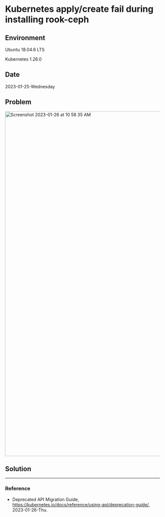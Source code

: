 # Kubernetes apply/create fail during installing rook-ceph

## Environment

Ubuntu 18.04.6 LTS

Kubernetes 1.26.0

## Date

2023-01-25-Wednesday

## Problem

<img width="1118" alt="Screenshot 2023-01-26 at 10 58 35 AM" src="https://user-images.githubusercontent.com/20737479/214740607-94f43227-3019-45a5-ba27-e92b39e20666.png">

## Solution

---

### Reference
- Deprecated API Migration Guide, https://kubernetes.io/docs/reference/using-api/deprecation-guide/, 2023-01-26-Thu.

